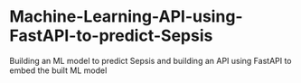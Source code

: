 # Machine-Learning-API-using-FastAPI-to-predict-Sepsis
Building an ML model to predict Sepsis and building an API using FastAPI to embed the built ML model
